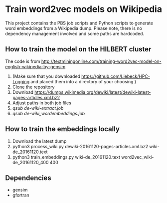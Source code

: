 # Train word2vec models on Wikipedia
This project contains the PBS job scripts and Python scripts to generate word embeddings from a Wikipedia dump.
Please note, there is no dependency management involved and some paths are hardcoded.

## How to train the model on the HILBERT cluster
The code is from http://textminingonline.com/training-word2vec-model-on-english-wikipedia-by-gensim


1. (Make sure that you downloaded https://github.com/Liebeck/HPC-Logging and placed them into a directory of your choosing.)
2. Clone the repository
3. Download https://dumps.wikimedia.org/dewiki/latest/dewiki-latest-pages-articles.xml.bz2
4. Adjust paths in both job files
5. *qsub de-wiki-extract.job*
6. *qsub de-wiki_wordembeddings.job*

## How to train the embeddings locally
1. Download the latest dump
2. python3 process_wiki.py dewiki-20161120-pages-articles.xml.bz2 wiki-de_20161120.text
3. python3 train_embeddings.py wiki-de_20161120.text word2vec_wiki-de_20161120_400 400



## Dependencies
* gensim
* gfortran
